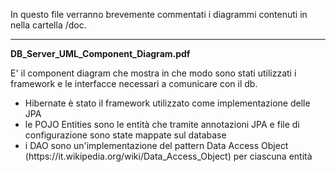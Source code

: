 In questo file verranno brevemente commentati i diagrammi contenuti in nella cartella /doc.</p>
<hr>
<b>DB_Server_UML_Component_Diagram.pdf</b>
<p>
E' il component diagram che mostra in che modo sono stati utilizzati i framework e le interfacce necessari a comunicare
 con il db. 
 <ul>
  <li>Hibernate è stato il framework utilizzato come implementazione delle JPA</li>
  <li>le POJO Entities sono le entità che tramite annotazioni JPA e file di configurazione sono state mappate sul database</li>
  <li>i DAO sono un'implementazione del pattern Data Access Object (https://it.wikipedia.org/wiki/Data_Access_Object) per ciascuna entità</li>
 </ul>
</p>
